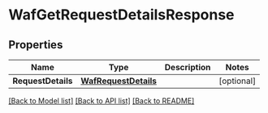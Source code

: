 # WafGetRequestDetailsResponse

## Properties

Name | Type | Description | Notes
------------ | ------------- | ------------- | -------------
**RequestDetails** | [**WafRequestDetails**](wafRequestDetails.md) |  | [optional] 

[[Back to Model list]](../README.md#documentation-for-models) [[Back to API list]](../README.md#documentation-for-api-endpoints) [[Back to README]](../README.md)


